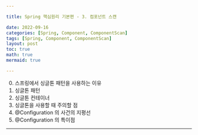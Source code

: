 ```yaml
---

title: Spring 핵심원리 기본편 - 3. 컴포넌트 스캔

date: 2022-09-16
categories: [Spring, Component, ComponentScan]
tags: [Spring, Component, ComponentScan]
layout: post
toc: true
math: true
mermaid: true

---
```


0. 스프링에서 싱글톤 패턴을 사용하는 이유
1. 싱글톤 패턴
2. 싱글톤 컨테이너
3. 싱글톤을 사용할 때 주의할 점
4. @Configuration 의 사건의 지평선
5. @Configuration 의 특이점

---

